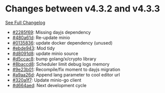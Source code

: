 # Changes between v4.3.2 and v4.3.3

[See Full Changelog](https://github.com/pydio/cells/compare/v4.3.2...v4.3.3)

- [#2285f69](https://github.com/pydio/cells/commit/2285f697c1e1252f0c6141985d130d99882082c4): Missing dayjs dependency
- [#480a61d](https://github.com/pydio/cells/commit/480a61d872a783afc620206c7af019aa206e2b79): Re-update minio
- [#0135836](https://github.com/pydio/cells/commit/01358360765a74f66eba8784fd97169db97d69f7): update docker dependency (unused)
- [#ebde943](https://github.com/pydio/cells/commit/ebde943e53fcd97ef7071c9c423c6b93442f21f8): Mod tidy
- [#d8091d8](https://github.com/pydio/cells/commit/d8091d83e4910e0817f7a91a09c102f30810fe12): update minio source
- [#d5ccac8](https://github.com/pydio/cells/commit/d5ccac895603378936372ecdf44d59ea41388db9): bump golang/x/crypto library
- [#8baccd8](https://github.com/pydio/cells/commit/8baccd8c458d343aeb505f30dbc0ee7fee29b7c5): Scheduler limit debug logs memory
- [#9e23b01](https://github.com/pydio/cells/commit/9e23b01ecccc7890567d6b59992092a4eb5291a1): Recompile/fix moment to dayjs migration
- [#a9aa26d](https://github.com/pydio/cells/commit/a9aa26d9deb9f3aecda3f557b816add83f00f259): Append lang parameter to cool editor url
- [#320a1f7](https://github.com/pydio/cells/commit/320a1f76e0f3bc9df73e8242bd3240290cac4208): Update minio-go client
- [#d664aed](https://github.com/pydio/cells/commit/d664aed8dcb49c952f7d8cf4acda4c25fce4b7bc): Next development cycle
